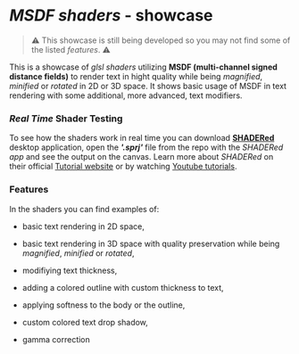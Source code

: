 # *MSDF shaders* - showcase

> ⚠️ This showcase is still being developed so you may not find some of the listed *features*. ⚠️

   This is a showcase of *glsl shaders* utilizing **MSDF (multi-channel signed distance fields)** to render text in hight quality while being *magnified*, *minified* or *rotated* in 2D or 3D space. It shows basic usage of MSDF in text rendering with some additional, more advanced, text modifiers.

### *Real Time* Shader Testing

To see how the shaders work in real time you can download [**SHADERed**](https://github.com/dfranx/SHADERed/releases) desktop application, open the ***'.sprj'*** file from the repo with the *SHADERed app* and see the output on the canvas. Learn more about *SHADERed* on their official [Tutorial website](https://shadered.org/docs/tutorials.html) or by watching [Youtube tutorials](https://www.youtube.com/playlist?list=PLK0EO-cKorzRAEfwHoJFiIldiyiyDR3-2).

### Features

In the shaders you can find examples of:

- basic text rendering in 2D space,

- basic text rendering in 3D space with quality preservation while being *magnified*, *minified* or *rotated*,

- modifiying text thickness,

- adding a colored outline with custom thickness to text,

- applying softness to the body or the outline,

- custom colored text drop shadow, 

- gamma correction
